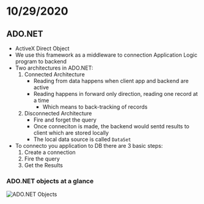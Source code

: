 # 10/29/2020
## ADO.NET
- ActiveX Direct Object
- We use this framework as a middleware to connection Application Logic program to backend
- Two architectures in ADO.NET:
	1. Connected Architecture
		- Reading from data happens when client app and backend are active
		- Reading happens in forward only direction, reading one record at a time
			- Which means to back-tracking of records
	2. Disconnected Architecture
		- Fire and forget the query
		- Once conneciton is made, the backend would sentd results to client which are stored locally
		- The local data source is called `DataSet`
- To connecto you application to DB there are 3 basic steps:
	1. Create a connection 
	2. Fire the query
	3. Get the Results

### ADO.NET objects at a glance
![ADO.NET Objects](JenningsJacob-code/Notes/images/ADONET.PNG)